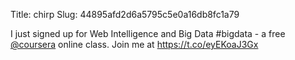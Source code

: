 Title: chirp
Slug: 44895afd2d6a5795c5e0a16db8fc1a79

I just signed up for Web Intelligence and Big Data #bigdata - a free <a href="http://twitter.com/coursera">@coursera</a> online class. Join me at  <a href="https://t.co/eyEKoaJ3Gx">https://t.co/eyEKoaJ3Gx</a>
